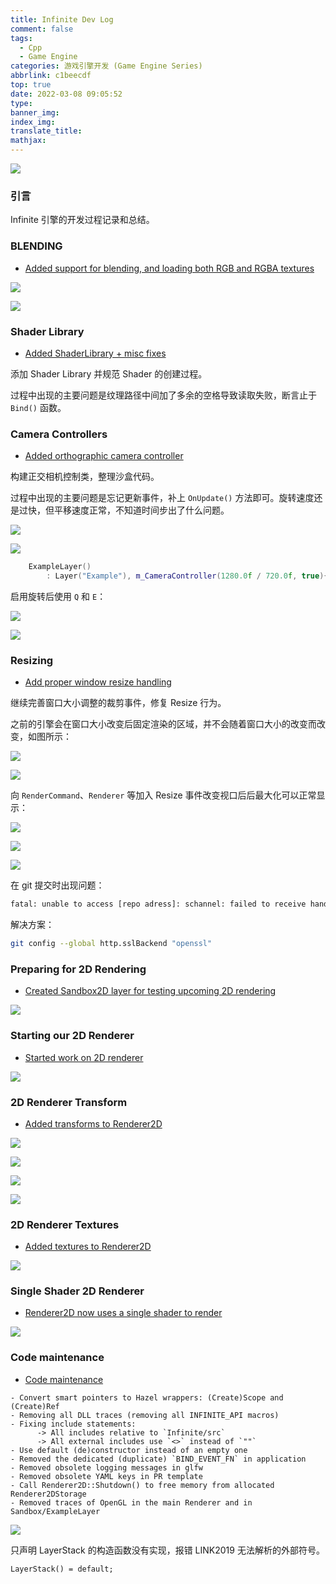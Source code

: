 ```yaml
---
title: Infinite Dev Log
comment: false
tags:
  - Cpp
  - Game Engine
categories: 游戏引擎开发 (Game Engine Series)
abbrlink: c1beecdf
top: true
date: 2022-03-08 09:05:52
type:
banner_img:
index_img:
translate_title:
mathjax:
---
```


![](https://cdn.jsdelivr.net/gh/Yousazoe/picgo-repo/img/GE32.jpeg)

### 引言

Infinite 引擎的开发过程记录和总结。

<!--more-->



### BLENDING

+ [Added support for blending, and loading both RGB and RGBA textures](https://github.com/Yousazoe/Infinite/commit/f1d52d4cac251a2c6821fbce27718986945708d3)



![](https://cdn.jsdelivr.net/gh/Yousazoe/picgo-repo/img/_cgi-bin_mmwebwx-bin_webwxgetmsgimg__&MsgID=5753639265782291079&skey=@crypt_ea61667d_22248ddbbb54bb2f4e4db7983ba15578&mmweb_appid=wx_webfilehelper.jpeg)



![](https://cdn.jsdelivr.net/gh/Yousazoe/picgo-repo/img/_cgi-bin_mmwebwx-bin_webwxgetmsgimg__&MsgID=8173568653848030986&skey=@crypt_ea61667d_22248ddbbb54bb2f4e4db7983ba15578&mmweb_appid=wx_webfilehelper.jpeg)





### Shader Library

+ [Added ShaderLibrary + misc fixes](https://github.com/Yousazoe/Infinite/commit/2530aaa0c25f1c196b6870876eaba19cf4f70ad0)

添加 Shader Library 并规范 Shader 的创建过程。

过程中出现的主要问题是纹理路径中间加了多余的空格导致读取失败，断言止于 `Bind()` 函数。





### Camera Controllers 

+ [Added orthographic camera controller](https://github.com/Yousazoe/Infinite/commit/9ee03fea2d4a98e6d76fac330c40d0b91f0f3ff0)

构建正交相机控制类，整理沙盒代码。

过程中出现的主要问题是忘记更新事件，补上 `OnUpdate()` 方法即可。旋转速度还是过快，但平移速度正常，不知道时间步出了什么问题。



![](https://cdn.jsdelivr.net/gh/Yousazoe/picgo-repo/img/_cgi-bin_mmwebwx-bin_webwxgetmsgimg__&MsgID=564366518938241762&skey=@crypt_ea61667d_9024385c07d603b202d71a4d221cba8f&mmweb_appid=wx_webfilehelper.jpeg)

![](https://cdn.jsdelivr.net/gh/Yousazoe/picgo-repo/img/_cgi-bin_mmwebwx-bin_webwxgetmsgimg__&MsgID=2324695442089223187&skey=@crypt_ea61667d_9024385c07d603b202d71a4d221cba8f&mmweb_appid=wx_webfilehelper.jpeg)



```c++
	ExampleLayer()
        : Layer("Example"), m_CameraController(1280.0f / 720.0f, true){}        
```

启用旋转后使用 `Q` 和 `E`：

![](https://cdn.jsdelivr.net/gh/Yousazoe/picgo-repo/img/_cgi-bin_mmwebwx-bin_webwxgetmsgimg__&MsgID=769269719077296509&skey=@crypt_ea61667d_9024385c07d603b202d71a4d221cba8f&mmweb_appid=wx_webfilehelper.jpeg)

![](https://cdn.jsdelivr.net/gh/Yousazoe/picgo-repo/img/_cgi-bin_mmwebwx-bin_webwxgetmsgimg__&MsgID=5466940800335586816&skey=@crypt_ea61667d_9024385c07d603b202d71a4d221cba8f&mmweb_appid=wx_webfilehelper.jpeg)





### Resizing

+ [Add proper window resize handling]()

继续完善窗口大小调整的裁剪事件，修复 Resize 行为。

之前的引擎会在窗口大小改变后固定渲染的区域，并不会随着窗口大小的改变而改变，如图所示：

![](https://cdn.jsdelivr.net/gh/Yousazoe/picgo-repo/img/_cgi-bin_mmwebwx-bin_webwxgetmsgimg__&MsgID=8111121904098165609&skey=@crypt_ea61667d_9024385c07d603b202d71a4d221cba8f&mmweb_appid=wx_webfilehelper.jpeg)

![](https://cdn.jsdelivr.net/gh/Yousazoe/picgo-repo/img/_cgi-bin_mmwebwx-bin_webwxgetmsgimg__&MsgID=4052010060830701679&skey=@crypt_ea61667d_9024385c07d603b202d71a4d221cba8f&mmweb_appid=wx_webfilehelper.jpeg)



向 `RenderCommand`、`Renderer` 等加入 Resize 事件改变视口后后最大化可以正常显示：

![](https://cdn.jsdelivr.net/gh/Yousazoe/picgo-repo/img/_cgi-bin_mmwebwx-bin_webwxgetmsgimg__&MsgID=8952602574523591189&skey=@crypt_ea61667d_9024385c07d603b202d71a4d221cba8f&mmweb_appid=wx_webfilehelper.jpeg)

![](https://cdn.jsdelivr.net/gh/Yousazoe/picgo-repo/img/_cgi-bin_mmwebwx-bin_webwxgetmsgimg__&MsgID=6457710980257856202&skey=@crypt_ea61667d_9024385c07d603b202d71a4d221cba8f&mmweb_appid=wx_webfilehelper.jpeg)

![](https://cdn.jsdelivr.net/gh/Yousazoe/picgo-repo/img/_cgi-bin_mmwebwx-bin_webwxgetmsgimg__&MsgID=2815373602759604110&skey=@crypt_ea61667d_9024385c07d603b202d71a4d221cba8f&mmweb_appid=wx_webfilehelper.jpeg)



在 git 提交时出现问题：

```bash
fatal: unable to access [repo adress]: schannel: failed to receive handshake, SSL/TLS connection failed.
```



解决方案：

```bash
git config --global http.sslBackend "openssl"
```





### Preparing for 2D Rendering

+ [Created Sandbox2D layer for testing upcoming 2D rendering](https://github.com/Yousazoe/Infinite/commit/783c4fc04037bbe70852ab9fbc51adc1560b7693)

![](https://cdn.jsdelivr.net/gh/Yousazoe/picgo-repo/img/_cgi-bin_mmwebwx-bin_webwxgetmsgimg__&MsgID=8101787172014776140&skey=@crypt_ea61667d_2eaf1a611633e253fbf853fd74aa6969&mmweb_appid=wx_webfilehelper.jpeg)





### Starting our 2D Renderer

+ [Started work on 2D renderer](https://github.com/Yousazoe/Infinite/commit/c8902feffcf7a90210f08d8e2703ba840405b775)

![](https://cdn.jsdelivr.net/gh/Yousazoe/picgo-repo/img/_cgi-bin_mmwebwx-bin_webwxgetmsgimg__&MsgID=2754340759616815396&skey=@crypt_ea61667d_9519aa805a8a2f95201436897fa28fd4&mmweb_appid=wx_webfilehelper.jpeg)





### 2D Renderer Transform

+ [Added transforms to Renderer2D](https://github.com/Yousazoe/Infinite/commit/bdb58a42fff483bb5f2ad89bf714f681f77d9797)

![](https://cdn.jsdelivr.net/gh/Yousazoe/picgo-repo/img/_cgi-bin_mmwebwx-bin_webwxgetmsgimg__&MsgID=8907467630783945728&skey=@crypt_ea61667d_922f272614a9148f241f07581678157a&mmweb_appid=wx_webfilehelper.jpeg)

![](https://cdn.jsdelivr.net/gh/Yousazoe/picgo-repo/img/_cgi-bin_mmwebwx-bin_webwxgetmsgimg__&MsgID=1257435196889215356&skey=@crypt_ea61667d_922f272614a9148f241f07581678157a&mmweb_appid=wx_webfilehelper.jpeg)

![](https://cdn.jsdelivr.net/gh/Yousazoe/picgo-repo/img/_cgi-bin_mmwebwx-bin_webwxgetmsgimg__&MsgID=3742017554187342866&skey=@crypt_ea61667d_922f272614a9148f241f07581678157a&mmweb_appid=wx_webfilehelper.jpeg)

![](https://cdn.jsdelivr.net/gh/Yousazoe/picgo-repo/img/_cgi-bin_mmwebwx-bin_webwxgetmsgimg__&MsgID=5477378229451566159&skey=@crypt_ea61667d_922f272614a9148f241f07581678157a&mmweb_appid=wx_webfilehelper.jpeg)





### 2D Renderer Textures

+ [Added textures to Renderer2D](https://github.com/Yousazoe/Infinite/commit/7284f2ba67388ab1c87e64e586759e483b5502da)

![](https://cdn.jsdelivr.net/gh/Yousazoe/picgo-repo/img/_cgi-bin_mmwebwx-bin_webwxgetmsgimg__&MsgID=1897464279312529281&skey=@crypt_ea61667d_922f272614a9148f241f07581678157a&mmweb_appid=wx_webfilehelper.jpeg)





### Single Shader 2D Renderer

+ [Renderer2D now uses a single shader to render](https://github.com/Yousazoe/Infinite/commit/1005561772db60070331bc7f53af05c998686752)

![](https://cdn.jsdelivr.net/gh/Yousazoe/picgo-repo/img/_cgi-bin_mmwebwx-bin_webwxgetmsgimg__&MsgID=6243166997325410151&skey=@crypt_ea61667d_8b13c41fb4d07c367fa1fda85cc61487&mmweb_appid=wx_webfilehelper.jpeg)



### Code maintenance

+ [Code maintenance](https://github.com/Yousazoe/Infinite/commit/05761289afaa4dd0628bf750301b18f6ee5e5f0e)

```
- Convert smart pointers to Hazel wrappers: (Create)Scope and (Create)Ref
- Removing all DLL traces (removing all INFINITE_API macros)
- Fixing include statements:
      -> All includes relative to `Infinite/src`
      -> All external includes use `<>` instead of `""`
- Use default (de)constructor instead of an empty one
- Removed the dedicated (duplicate) `BIND_EVENT_FN` in application
- Removed obsolete logging messages in glfw
- Removed obsolete YAML keys in PR template
- Call Renderer2D::Shutdown() to free memory from allocated Renderer2DStorage
- Removed traces of OpenGL in the main Renderer and in Sandbox/ExampleLayer
```



![](https://cdn.jsdelivr.net/gh/Yousazoe/picgo-repo/img/_cgi-bin_mmwebwx-bin_webwxgetmsgimg__&MsgID=5686943971933041116&skey=@crypt_ea61667d_8b13c41fb4d07c367fa1fda85cc61487&mmweb_appid=wx_webfilehelper.jpeg)

只声明 LayerStack 的构造函数没有实现，报错 LINK2019 无法解析的外部符号。

```diff
LayerStack() = default;
```
